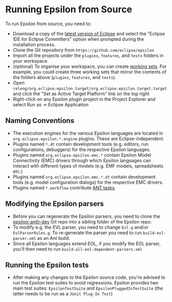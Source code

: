 # Running Epsilon from Source

To run Epsilon from source, you need to:

- Download a copy of the [latest version of Eclipse](https://www.eclipse.org/downloads) and select the "Eclipse IDE for Eclipse Committers" option when prompted during the installation process. 
- Clone the Git repository from `https://github.com/eclipse/epsilon` 
- Import all the projects under the `plugins`, `features`, and `tests` folders in your workspace.
- (optional) To organise your workspace, you can create [working sets](http://help.eclipse.org/kepler/index.jsp?topic=%2Forg.eclipse.platform.doc.user%2Fconcepts%2Fcworkset.htm). For example, you could create three working sets that mirror the contents of the folders above (`plugins`, `features`, and `tests`). 
- Open `releng/org.eclipse.epsilon.target/org.eclipse.epsilon.target.target` and click the "Set as Active Target Platform" link on the top right 
- Right-click on any Epsilon plugin project in the Project Explorer and select Run as → Eclipse Application

## Naming Conventions

- The execution engines for the various Epsilon languages are located in `org.eclipse.epsilon.*.engine` plugins. These are Eclipse-independent. 
- Plugins named `*.dt` contain development tools (e.g. editors, run configurations, debuggers) for the respective Epsilon languages. 
- Plugins named `org.eclipse.epsilon.emc.*` contain Epsilon Model Connectivity (EMC) drivers through which Epsilon languages can interact with different types of models (e.g. EMF models, spreadsheets etc.) 
- Plugins named `org.eclipse.epsilon.emc.*.dt` contain development tools (e.g. model configuration dialogs) for the respective EMC drivers. 
- Plugins named `*.workflow` contribute [ANT tasks](../../workflow).

## Modifying the Epsilon parsers

- Before you can regenerate the Epsilon parsers, you need to clone the [epsilon-antlr-dev](https://github.com/epsilonlabs/epsilon-antlr-dev) Git repo into a sibling folder of the Epsilon repo.
- To modify e.g. the EVL parser, you need to change `Evl.g` and/or `EvlParserRules.g`. To re-generate the parser you need to run `build-evl-parser.xml` as an Ant build.
- Since all Epsilon languages extend EOL, if you modify the EOL parser, you'll then need to run `build-all-eol-dependent-parsers.xml`

## Running the Epsilon tests

- After making any changes to the Epsilon source code, you're advised to run the Epsilon test suites to avoid regressions. Epsilon provides two main test suites: `EpsilonTestSuite` and `EpsilonPluggedInTestSuite` (the latter needs to be run as a `JUnit Plug-In Test`)